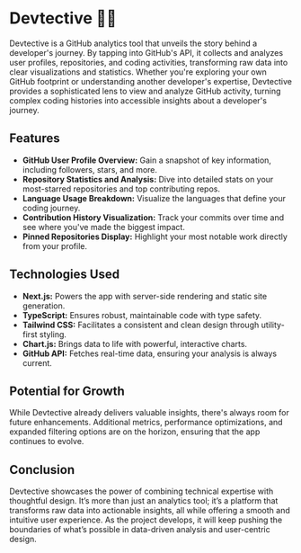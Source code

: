 # Devtective 🕵️‍♂️

Devtective is a GitHub analytics tool that unveils the story behind a developer's journey. By tapping into GitHub's API, it collects and analyzes user profiles, repositories, and coding activities, transforming raw data into clear visualizations and statistics. Whether you're exploring your own GitHub footprint or understanding another developer's expertise, Devtective provides a sophisticated lens to view and analyze GitHub activity, turning complex coding histories into accessible insights about a developer's journey.

## Features

- **GitHub User Profile Overview:** Gain a snapshot of key information, including followers, stars, and more.
- **Repository Statistics and Analysis:** Dive into detailed stats on your most-starred repositories and top contributing repos.
- **Language Usage Breakdown:** Visualize the languages that define your coding journey.
- **Contribution History Visualization:** Track your commits over time and see where you've made the biggest impact.
- **Pinned Repositories Display:** Highlight your most notable work directly from your profile.

## Technologies Used

- **Next.js:** Powers the app with server-side rendering and static site generation.
- **TypeScript:** Ensures robust, maintainable code with type safety.
- **Tailwind CSS:** Facilitates a consistent and clean design through utility-first styling.
- **Chart.js:** Brings data to life with powerful, interactive charts.
- **GitHub API:** Fetches real-time data, ensuring your analysis is always current.

## Potential for Growth

While Devtective already delivers valuable insights, there's always room for future enhancements. Additional metrics, performance optimizations, and expanded filtering options are on the horizon, ensuring that the app continues to evolve.

## Conclusion

Devtective showcases the power of combining technical expertise with thoughtful design. It’s more than just an analytics tool; it’s a platform that transforms raw data into actionable insights, all while offering a smooth and intuitive user experience. As the project develops, it will keep pushing the boundaries of what’s possible in data-driven analysis and user-centric design.
